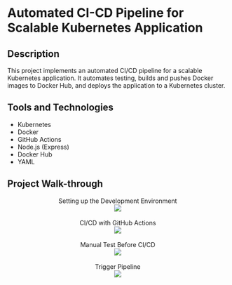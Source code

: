 <h1>Automated CI-CD Pipeline for Scalable Kubernetes Application</h1>


<h2>Description</h2>
This project implements an automated CI/CD pipeline for a scalable Kubernetes application. It automates testing, builds and pushes Docker images to Docker Hub, and deploys the application to a Kubernetes cluster.
<br />


<h2>Tools and Technologies</h2>

- Kubernetes
- Docker
- GitHub Actions
- Node.js (Express)
- Docker Hub
- YAML

<h2>Project Walk-through</h2>

<p align="center">
Setting up the Development Environment <br />
<img src="https://i.postimg.cc/SNfnGXvm/1.jpg"/>
<br />
<br />
CI/CD with GitHub Actions <br/>
<img src="https://i.postimg.cc/52PjZhJG/2.jpg" />
<br />
<br />
Manual Test Before CI/CD  <br/>
<img src="https://i.postimg.cc/9M9Mwz95/3.jpg"/>
<br />
<br />
Trigger Pipeline <br/>
<img src="https://i.postimg.cc/VsRwGjmZ/5.jpg" />
<br />
<br />


</p>

